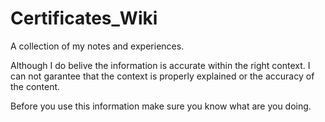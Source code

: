 # Certificates_Wiki

A collection of my notes and experiences. 

Although I do belive the information is accurate within the right context. I can not garantee that the context is properly explained or the accuracy of the content. 

Before you use this information make sure you know what are you doing. 




